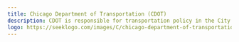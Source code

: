 ```yaml
---
title: Chicago Department of Transportation (CDOT)
description: CDOT is responsible for transportation policy in the City of Chicago
logo: https://seeklogo.com/images/C/chicago-department-of-transportation-cdot-logo-CA5C6F77E6-seeklogo.com.png
---
```

